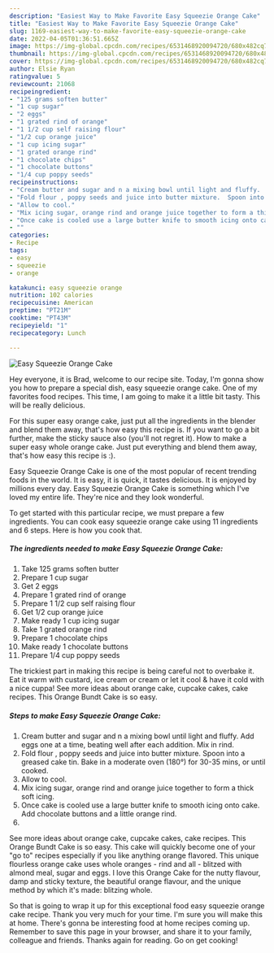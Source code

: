 ```yaml
---
description: "Easiest Way to Make Favorite Easy Squeezie Orange Cake"
title: "Easiest Way to Make Favorite Easy Squeezie Orange Cake"
slug: 1169-easiest-way-to-make-favorite-easy-squeezie-orange-cake
date: 2022-04-05T01:36:51.665Z
image: https://img-global.cpcdn.com/recipes/6531468920094720/680x482cq70/easy-squeezie-orange-cake-recipe-main-photo.jpg
thumbnail: https://img-global.cpcdn.com/recipes/6531468920094720/680x482cq70/easy-squeezie-orange-cake-recipe-main-photo.jpg
cover: https://img-global.cpcdn.com/recipes/6531468920094720/680x482cq70/easy-squeezie-orange-cake-recipe-main-photo.jpg
author: Elsie Ryan
ratingvalue: 5
reviewcount: 21068
recipeingredient:
- "125 grams soften butter"
- "1 cup sugar"
- "2 eggs"
- "1 grated rind of orange"
- "1 1/2 cup self raising flour"
- "1/2 cup orange juice"
- "1 cup icing sugar"
- "1 grated orange rind"
- "1 chocolate chips"
- "1 chocolate buttons"
- "1/4 cup poppy seeds"
recipeinstructions:
- "Cream butter and sugar and n a mixing bowl until light and fluffy.  Add eggs one at a time, beating well after each addition. Mix in rind."
- "Fold flour , poppy seeds and juice into butter mixture.  Spoon into a greased cake tin. Bake in a moderate oven (180°) for 30-35 mins, or until cooked."
- "Allow to cool."
- "Mix icing sugar, orange rind and orange juice together to form a thick soft icing."
- "Once cake is cooled use a large butter knife to smooth icing onto cake. Add chocolate buttons and a little orange rind."
- ""
categories:
- Recipe
tags:
- easy
- squeezie
- orange

katakunci: easy squeezie orange 
nutrition: 102 calories
recipecuisine: American
preptime: "PT21M"
cooktime: "PT43M"
recipeyield: "1"
recipecategory: Lunch

---
```



![Easy Squeezie Orange Cake](https://img-global.cpcdn.com/recipes/6531468920094720/680x482cq70/easy-squeezie-orange-cake-recipe-main-photo.jpg)

Hey everyone, it is Brad, welcome to our recipe site. Today, I'm gonna show you how to prepare a special dish, easy squeezie orange cake. One of my favorites food recipes. This time, I am going to make it a little bit tasty. This will be really delicious.

For this super easy orange cake, just put all the ingredients in the blender and blend them away, that&#39;s how easy this recipe is. If you want to go a bit further, make the sticky sauce also (you&#39;ll not regret it). How to make a super easy whole orange cake. Just put everything and blend them away, that&#39;s how easy this recipe is :).

Easy Squeezie Orange Cake is one of the most popular of recent trending foods in the world. It is easy, it is quick, it tastes delicious. It is enjoyed by millions every day. Easy Squeezie Orange Cake is something which I've loved my entire life. They're nice and they look wonderful.


To get started with this particular recipe, we must prepare a few ingredients. You can cook easy squeezie orange cake using 11 ingredients and 6 steps. Here is how you cook that.

<!--inarticleads1-->

##### The ingredients needed to make Easy Squeezie Orange Cake:

1. Take 125 grams soften butter
1. Prepare 1 cup sugar
1. Get 2 eggs
1. Prepare 1 grated rind of orange
1. Prepare 1 1/2 cup self raising flour
1. Get 1/2 cup orange juice
1. Make ready 1 cup icing sugar
1. Take 1 grated orange rind
1. Prepare 1 chocolate chips
1. Make ready 1 chocolate buttons
1. Prepare 1/4 cup poppy seeds


The trickiest part in making this recipe is being careful not to overbake it. Eat it warm with custard, ice cream or cream or let it cool &amp; have it cold with a nice cuppa! See more ideas about orange cake, cupcake cakes, cake recipes. This Orange Bundt Cake is so easy. 

<!--inarticleads2-->

##### Steps to make Easy Squeezie Orange Cake:

1. Cream butter and sugar and n a mixing bowl until light and fluffy.  Add eggs one at a time, beating well after each addition. Mix in rind.
1. Fold flour , poppy seeds and juice into butter mixture.  Spoon into a greased cake tin. Bake in a moderate oven (180°) for 30-35 mins, or until cooked.
1. Allow to cool.
1. Mix icing sugar, orange rind and orange juice together to form a thick soft icing.
1. Once cake is cooled use a large butter knife to smooth icing onto cake. Add chocolate buttons and a little orange rind.
1. 


See more ideas about orange cake, cupcake cakes, cake recipes. This Orange Bundt Cake is so easy. This cake will quickly become one of your &#34;go to&#34; recipes especially if you like anything orange flavored. This unique flourless orange cake uses whole oranges - rind and all - blitzed with almond meal, sugar and eggs. I love this Orange Cake for the nutty flavour, damp and sticky texture, the beautiful orange flavour, and the unique method by which it&#39;s made: blitzing whole. 

So that is going to wrap it up for this exceptional food easy squeezie orange cake recipe. Thank you very much for your time. I'm sure you will make this at home. There's gonna be interesting food at home recipes coming up. Remember to save this page in your browser, and share it to your family, colleague and friends. Thanks again for reading. Go on get cooking!
